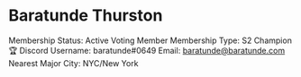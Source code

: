 # Baratunde Thurston

Membership Status: Active Voting Member
Membership Type: S2 Champion 🏆
Discord Username: baratunde#0649
Email: baratunde@baratunde.com
Nearest Major City: NYC/New York